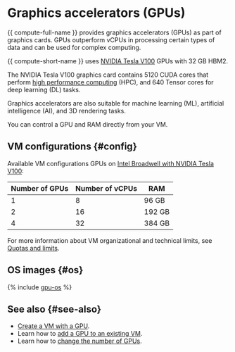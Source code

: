 # Graphics accelerators (GPUs)

{{ compute-full-name }} provides graphics accelerators (GPUs) as part of graphics cards. GPUs outperform vCPUs in processing certain types of data and can be used for complex computing.

{{ compute-short-name }} uses [NVIDIA Tesla V100](https://www.nvidia.com/en-us/data-center/tesla-v100/) GPUs with 32 GB HBM2.

The NVIDIA Tesla V100 graphics card contains 5120 CUDA cores that perform [high performance computing](https://www.nvidia.com/en-us/high-performance-computing/) (HPC), and 640 Tensor cores for deep learning (DL) tasks.

Graphics accelerators are also suitable for machine learning (ML), artificial intelligence (AI), and 3D rendering tasks.

You can control a GPU and RAM directly from your VM.

## VM configurations {#config}

Available VM configurations GPUs on [Intel Broadwell with NVIDIA Tesla V100](vm-platforms.md):

| Number of GPUs | Number of vCPUs | RAM |
| --- | --- | --- |
| 1 | 8 | 96 GB |
| 2 | 16 | 192 GB |
| 4 | 32 | 384 GB |

For more information about VM organizational and technical limits, see [Quotas and limits](../concepts/limits.md).

## OS images {#os}

{% include [gpu-os](../../_includes/compute/gpu-os.md) %}

## See also {#see-also}

* [Create a VM with a GPU](../operations/vm-create/create-vm-with-gpu.md).
* Learn how to [add a GPU to an existing VM](../operations/vm-control/vm-update-resources.md#add-gpu).
* Learn how to [change the number of GPUs](../operations/vm-control/vm-update-resources.md#update-gpu).

